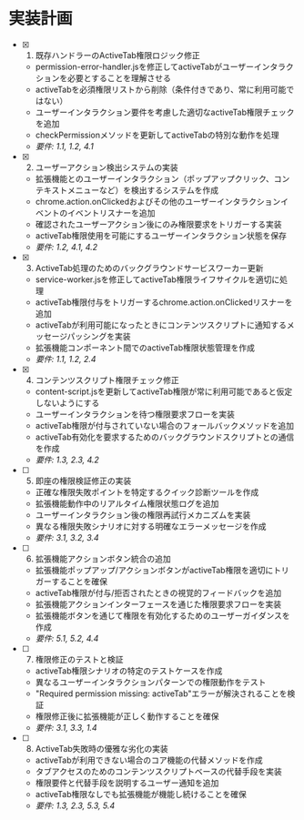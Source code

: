 # 実装計画

- [x] 1. 既存ハンドラーのActiveTab権限ロジック修正
  - permission-error-handler.jsを修正してactiveTabがユーザーインタラクションを必要とすることを理解させる
  - activeTabを必須権限リストから削除（条件付きであり、常に利用可能ではない）
  - ユーザーインタラクション要件を考慮した適切なactiveTab権限チェックを追加
  - checkPermissionメソッドを更新してactiveTabの特別な動作を処理
  - _要件: 1.1, 1.2, 4.1_

- [x] 2. ユーザーアクション検出システムの実装
  - 拡張機能とのユーザーインタラクション（ポップアップクリック、コンテキストメニューなど）を検出するシステムを作成
  - chrome.action.onClickedおよびその他のユーザーインタラクションイベントのイベントリスナーを追加
  - 確認されたユーザーアクション後にのみ権限要求をトリガーする実装
  - activeTab権限使用を可能にするユーザーインタラクション状態を保存
  - _要件: 1.2, 4.1, 4.2_

- [x] 3. ActiveTab処理のためのバックグラウンドサービスワーカー更新
  - service-worker.jsを修正してactiveTab権限ライフサイクルを適切に処理
  - activeTab権限付与をトリガーするchrome.action.onClickedリスナーを追加
  - activeTabが利用可能になったときにコンテンツスクリプトに通知するメッセージパッシングを実装
  - 拡張機能コンポーネント間でのactiveTab権限状態管理を作成
  - _要件: 1.1, 1.2, 2.4_

- [x] 4. コンテンツスクリプト権限チェック修正
  - content-script.jsを更新してactiveTab権限が常に利用可能であると仮定しないようにする
  - ユーザーインタラクションを待つ権限要求フローを実装
  - activeTab権限が付与されていない場合のフォールバックメソッドを追加
  - activeTab有効化を要求するためのバックグラウンドスクリプトとの通信を作成
  - _要件: 1.3, 2.3, 4.2_

- [ ] 5. 即座の権限検証修正の実装


  - 正確な権限失敗ポイントを特定するクイック診断ツールを作成
  - 拡張機能動作中のリアルタイム権限状態ログを追加
  - ユーザーインタラクション後の権限再試行メカニズムを実装
  - 異なる権限失敗シナリオに対する明確なエラーメッセージを作成
  - _要件: 3.1, 3.2, 3.4_

- [ ] 6. 拡張機能アクションボタン統合の追加
  - 拡張機能ポップアップ/アクションボタンがactiveTab権限を適切にトリガーすることを確保
  - activeTab権限が付与/拒否されたときの視覚的フィードバックを追加
  - 拡張機能アクションインターフェースを通じた権限要求フローを実装
  - 拡張機能ボタンを通じて権限を有効化するためのユーザーガイダンスを作成
  - _要件: 5.1, 5.2, 4.4_

- [ ] 7. 権限修正のテストと検証
  - activeTab権限シナリオの特定のテストケースを作成
  - 異なるユーザーインタラクションパターンでの権限動作をテスト
  - "Required permission missing: activeTab"エラーが解決されることを検証
  - 権限修正後に拡張機能が正しく動作することを確保
  - _要件: 3.1, 3.3, 1.4_

- [ ] 8. ActiveTab失敗時の優雅な劣化の実装
  - activeTabが利用できない場合のコア機能の代替メソッドを作成
  - タブアクセスのためのコンテンツスクリプトベースの代替手段を実装
  - 権限要件と代替手段を説明するユーザー通知を追加
  - activeTab権限なしでも拡張機能が機能し続けることを確保
  - _要件: 1.3, 2.3, 5.3, 5.4_